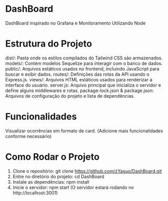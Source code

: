 # DashBoard
DashBoard inspirado no Grafana e Monitoramento Utilizando Node

# Estrutura do Projeto
dist/: Pasta onde os estilos compilados do Tailwind CSS são armazenados.
models/: Contém modelos Sequelize para interagir com o banco de dados.
public/: Arquivos estáticos usados no frontend, incluindo JavaScript para buscar e exibir dados.
routes/: Definições das rotas da API usando o Express.js.
views/: Arquivos HTML estáticos usados para renderizar a interface do usuário.
server.js: Arquivo principal que inicializa o servidor e define alguns middlewares e rotas.
package-lock.json & package.json: Arquivos de configuração do projeto e lista de dependências.

# Funcionalidades
Visualizar ocorrências em formato de card.
(Adicione mais funcionalidades conforme necessário)


# Como Rodar o Projeto

1. Clone o repositório: git clone https://github.com/zYasuo/DashBoard.git
2. Entre no diretório do projeto: cd DashBoard
3. Instale as dependências: npm install
4. Inicie o servidor: npm start (O servidor estará rodando no http://localhost:3001)
   







